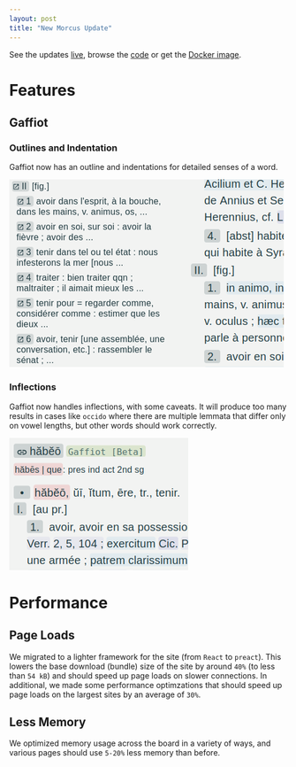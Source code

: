 ```yaml
---
layout: post
title: "New Morcus Update"
---
```


See the updates [live](https://morcus.net), browse the [code](https://github.com/nkprasad12/morcus-net/commit/TODO) or get the [Docker image](https://github.com/nkprasad12/morcus-net/pkgs/container/morcus/TODO).

# Features

## Gaffiot

### Outlines and Indentation

Gaffiot now has an outline and indentations for detailed senses of a word.

![Gaffiot outlines and indentation](/images/2025-02-R2/gaffiot-outline.png)

### Inflections

Gaffiot now handles inflections, with some caveats. It will produce too many results in cases like `occido` where
there are multiple lemmata that differ only on vowel lengths, but other words should work correctly.

![Gaffiot with inflection handling](/images/2025-02-R2/gaffiot-inflections.png)

# Performance

## Page Loads

We migrated to a lighter framework for the site (from `React` to `preact`). 
This lowers the base download (bundle) size of the site by around `40%` (to less than `54 kB`) 
and should speed up page loads on slower connections. In additional, we made some performance optimzations that
should speed up page loads on the largest sites by an average of `30%`.

## Less Memory

We optimized memory usage across the board in a variety of ways, 
and various pages should use `5-20%` less memory than before.

